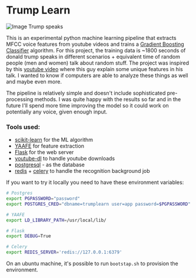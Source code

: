 # Trump Learn
![Image Trump speaks](https://github.com/danielravina/trump-learn/raw/master/web/static/images/logo.png)

This is an experimental python machine learning pipeline that extracts MFCC voice features from youtube videos and trains a [Gradient Boosting Classifier](http://scikit-learn.org/stable/modules/generated/sklearn.ensemble.GradientBoostingClassifier.html) algorithm. For this project, the training data is ~1800 seconds of donald trump speaks in different scenarios + equivalent time of random people (men and women) talk about random stuff. The project was inspired by this [youtube video](https://www.youtube.com/watch?v=_aFo_BV-UzI) where this guy explain some unique features in his talk. I wanted to know if computers are able to analyze these things as well and maybe even more.

The pipeline is relatively simple and doesn't include sophisticated pre-processing methods. I was quite happy with the results so far and in the future I'll spend more time improving the model so it could work on potentially any voice, given enough input.


### Tools used:
- [scikit-learn](http://scikit-learn.org/stable/index.html) for the ML algorithm
- [YAAFE](http://yaafe.sourceforge.net/) for feature extraction
- [Flask](http://flask.pocoo.org/) for the web server
- [youtube-dl](https://rg3.github.io/youtube-dl/) to handle youtube downloads
- [postgresql](https://www.postgresql.org/) - as the database
- [redis](http://redis.io/) + [celery](http://www.celeryproject.org/) to handle the recognition background job

If you want to try it locally you need to have these environment variables:
```bash
# Postgres
export PGPASSWORD="password"
export POSTGRES_CRED="dbname=trumplearn user=app password=$PGPASSWORD"

# YAAFE
export LD_LIBRARY_PATH=/usr/local/lib/

# Flask
export DEBUG=True

# Celery
export REDIS_SERVER='redis://127.0.0.1:6379'
```

On an ubuntu machine, it's possible to run `bootstap.sh` to provision the environment.
